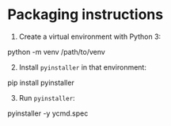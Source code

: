 Packaging instructions
======================

1. Create a virtual environment with Python 3:

  python -m venv /path/to/venv

2. Install `pyinstaller` in that environment:

  pip install pyinstaller

3. Run `pyinstaller`:

  pyinstaller -y ycmd.spec
